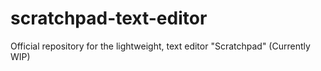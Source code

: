 # scratchpad-text-editor
Official repository for the lightweight, text editor "Scratchpad" (Currently WIP)
